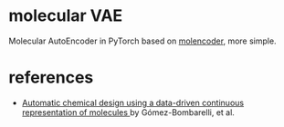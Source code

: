 # molecular VAE
Molecular AutoEncoder in PyTorch based on [molencoder](https://github.com/cxhernandez/molencoder), more simple.

# references
- [Automatic chemical design using a data-driven continuous representation of molecules
](https://arxiv.org/abs/1610.02415) by Gómez-Bombarelli, et al.

